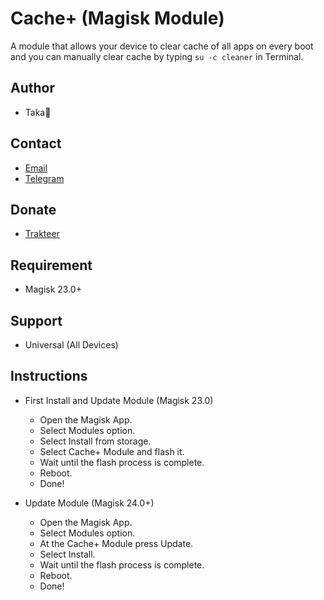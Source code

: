 # Cache+ (Magisk Module)
A module that allows your device to clear cache of all apps on every boot and you can manually clear cache by typing `su -c cleaner` in Terminal.

## Author
* Taka🌿

## Contact
* [Email](mailto:takeru.kageyuki@gmail.com)
* [Telegram](https://t.me/takeru_kageyuki)

## Donate
* [Trakteer](https://trakteer.id/takeru-kageyuki/tip)

## Requirement
* Magisk 23.0+

## Support
* Universal (All Devices)

## Instructions
* First Install and Update Module (Magisk 23.0)
   * Open the Magisk App.
   * Select Modules option.
   * Select Install from storage.
   * Select Cache+ Module and flash it.
   * Wait until the flash process is complete.
   * Reboot.
   * Done!

* Update Module (Magisk 24.0+)
   * Open the Magisk App.
   * Select Modules option.
   * At the Cache+ Module press Update.
   * Select Install.
   * Wait until the flash process is complete.
   * Reboot.
   * Done!
